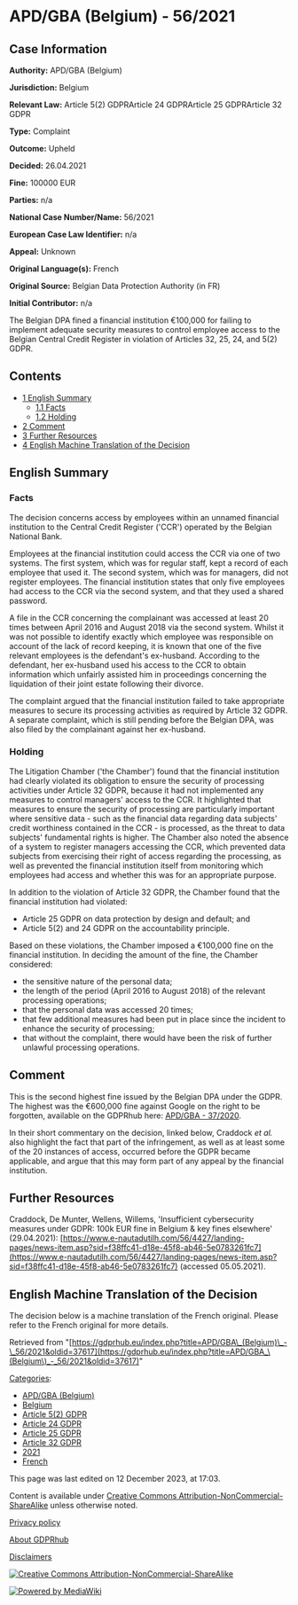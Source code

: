 # APD/GBA (Belgium) - 56/2021

## Case Information

**Authority:** APD/GBA (Belgium)

**Jurisdiction:** Belgium

**Relevant Law:** Article 5(2) GDPRArticle 24 GDPRArticle 25 GDPRArticle 32 GDPR

**Type:** Complaint

**Outcome:** Upheld

**Decided:** 26.04.2021

**Fine:** 100000 EUR

**Parties:** n/a

**National Case Number/Name:** 56/2021

**European Case Law Identifier:** n/a

**Appeal:** Unknown

**Original Language(s):** French

**Original Source:** Belgian Data Protection Authority (in FR)

**Initial Contributor:** n/a

The Belgian DPA fined a financial institution €100,000 for failing to implement adequate security measures to control employee access to the Belgian Central Credit Register in violation of Articles 32, 25, 24, and 5(2) GDPR.

## Contents

*   [1 English Summary](#English_Summary)
    *   [1.1 Facts](#Facts)
    *   [1.2 Holding](#Holding)
*   [2 Comment](#Comment)
*   [3 Further Resources](#Further_Resources)
*   [4 English Machine Translation of the Decision](#English_Machine_Translation_of_the_Decision)

## English Summary

### Facts

The decision concerns access by employees within an unnamed financial institution to the Central Credit Register ('CCR') operated by the Belgian National Bank.

Employees at the financial institution could access the CCR via one of two systems. The first system, which was for regular staff, kept a record of each employee that used it. The second system, which was for managers, did not register employees. The financial institution states that only five employees had access to the CCR via the second system, and that they used a shared password.

A file in the CCR concerning the complainant was accessed at least 20 times between April 2016 and August 2018 via the second system. Whilst it was not possible to identify exactly which employee was responsible on account of the lack of record keeping, it is known that one of the five relevant employees is the defendant's ex-husband. According to the defendant, her ex-husband used his access to the CCR to obtain information which unfairly assisted him in proceedings concerning the liquidation of their joint estate following their divorce.

The complaint argued that the financial institution failed to take appropriate measures to secure its processing activities as required by Article 32 GDPR. A separate complaint, which is still pending before the Belgian DPA, was also filed by the complainant against her ex-husband.

### Holding

The Litigation Chamber ('the Chamber') found that the financial institution had clearly violated its obligation to ensure the security of processing activities under Article 32 GDPR, because it had not implemented any measures to control managers' access to the CCR. It highlighted that measures to ensure the security of processing are particularly important where sensitive data - such as the financial data regarding data subjects' credit worthiness contained in the CCR - is processed, as the threat to data subjects' fundamental rights is higher. The Chamber also noted the absence of a system to register managers accessing the CCR, which prevented data subjects from exercising their right of access regarding the processing, as well as prevented the financial institution itself from monitoring which employees had access and whether this was for an appropriate purpose.

In addition to the violation of Article 32 GDPR, the Chamber found that the financial institution had violated:

*   Article 25 GDPR on data protection by design and default; and
*   Article 5(2) and 24 GDPR on the accountability principle.

Based on these violations, the Chamber imposed a €100,000 fine on the financial institution. In deciding the amount of the fine, the Chamber considered:

*   the sensitive nature of the personal data;
*   the length of the period (April 2016 to August 2018) of the relevant processing operations;
*   that the personal data was accessed 20 times;
*   that few additional measures had been put in place since the incident to enhance the security of processing;
*   that without the complaint, there would have been the risk of further unlawful processing operations.

## Comment

This is the second highest fine issued by the Belgian DPA under the GDPR. The highest was the €600,000 fine against Google on the right to be forgotten, available on the GDPRhub here: [APD/GBA - 37/2020](/index.php?title=APD/GBA_-_37/2020 "APD/GBA - 37/2020").

In their short commentary on the decision, linked below, Craddock _et al._ also highlight the fact that part of the infringement, as well as at least some of the 20 instances of access, occurred before the GDPR became applicable, and argue that this may form part of any appeal by the financial institution.

## Further Resources

Craddock, De Munter, Wellens, Willems, 'Insufficient cybersecurity measures under GDPR: 100k EUR fine in Belgium & key fines elsewhere' (29.04.2021): [https://www.e-nautadutilh.com/56/4427/landing-pages/news-item.asp?sid=f38ffc41-d18e-45f8-ab46-5e0783261fc7](https://www.e-nautadutilh.com/56/4427/landing-pages/news-item.asp?sid=f38ffc41-d18e-45f8-ab46-5e0783261fc7) (accessed 05.05.2021).

## English Machine Translation of the Decision

The decision below is a machine translation of the French original. Please refer to the French original for more details.

Retrieved from "[https://gdprhub.eu/index.php?title=APD/GBA\_(Belgium)\_-\_56/2021&oldid=37617](https://gdprhub.eu/index.php?title=APD/GBA_\(Belgium\)_-_56/2021&oldid=37617)"

[Categories](/index.php?title=Special:Categories "Special:Categories"):

*   [APD/GBA (Belgium)](/index.php?title=Category:APD/GBA_\(Belgium\) "Category:APD/GBA (Belgium)")
*   [Belgium](/index.php?title=Category:Belgium "Category:Belgium")
*   [Article 5(2) GDPR](/index.php?title=Category:Article_5\(2\)_GDPR "Category:Article 5(2) GDPR")
*   [Article 24 GDPR](/index.php?title=Category:Article_24_GDPR "Category:Article 24 GDPR")
*   [Article 25 GDPR](/index.php?title=Category:Article_25_GDPR "Category:Article 25 GDPR")
*   [Article 32 GDPR](/index.php?title=Category:Article_32_GDPR "Category:Article 32 GDPR")
*   [2021](/index.php?title=Category:2021 "Category:2021")
*   [French](/index.php?title=Category:French "Category:French")

This page was last edited on 12 December 2023, at 17:03.

Content is available under [Creative Commons Attribution-NonCommercial-ShareAlike](https://creativecommons.org/licenses/by-nc-sa/4.0/) unless otherwise noted.

[Privacy policy](/index.php?title=GDPRhub:Privacy_policy)

[About GDPRhub](/index.php?title=GDPRhub:About)

[Disclaimers](/index.php?title=GDPRhub:General_disclaimer)

[![Creative Commons Attribution-NonCommercial-ShareAlike](/resources/assets/licenses/cc-by-nc-sa.png)](https://creativecommons.org/licenses/by-nc-sa/4.0/)

[![Powered by MediaWiki](/resources/assets/poweredby_mediawiki_88x31.png)](https://www.mediawiki.org/)